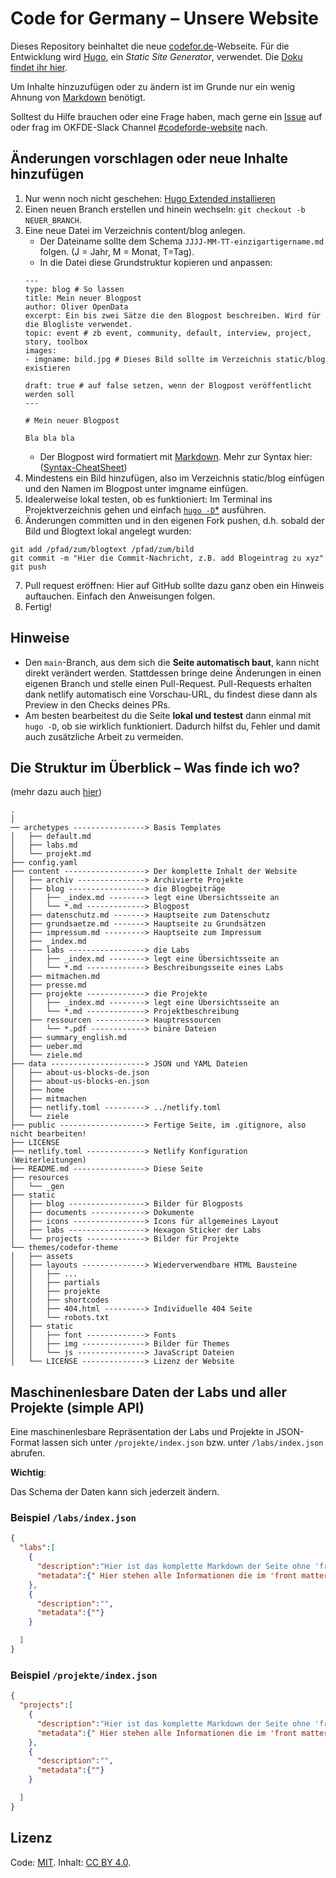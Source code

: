 # Code for Germany – Unsere Website

Dieses Repository beinhaltet die neue [codefor.de](https://codefor.de)-Webseite. Für die Entwicklung wird [Hugo](https://gohugo.io/), ein *Static Site Generator*, verwendet. Die [Doku findet ihr hier](https://gohugo.io/documentation/).

Um Inhalte hinzuzufügen oder zu ändern ist im Grunde nur ein wenig Ahnung von [Markdown](https://www.markdownguide.org/getting-started/) benötigt.

Solltest du Hilfe brauchen oder eine Frage haben, mach gerne ein [Issue](https://github.com/okfde/codefor.de/issues) auf oder frag im OKFDE-Slack Channel [#codeforde-website](https://openknowledgegermany.slack.com/messages/codeforde-website/) nach.

## Änderungen vorschlagen oder neue Inhalte hinzufügen

1. Nur wenn noch nicht geschehen: [Hugo Extended installieren](https://gohugo.io/getting-started/installing/)
2. Einen neuen Branch erstellen und hinein wechseln: ```git checkout -b NEUER_BRANCH```.
3. Eine neue Datei im Verzeichnis content/blog anlegen.
    - Der Dateiname sollte dem Schema `JJJJ-MM-TT-einzigartigername.md` folgen. (J = Jahr, M = Monat, T=Tag).
    - In die Datei diese Grundstruktur kopieren und anpassen:
    ```
    ---
    type: blog # So lassen
    title: Mein neuer Blogpost
    author: Oliver OpenData
    excerpt: Ein bis zwei Sätze die den Blogpost beschreiben. Wird für die Blogliste verwendet.
    topic: event # zb event, community, default, interview, project, story, toolbox
    images:
    - imgname: bild.jpg # Dieses Bild sollte im Verzeichnis static/blog existieren

    draft: true # auf false setzen, wenn der Blogpost veröffentlicht werden soll
    ---

    # Mein neuer Blogpost

    Bla bla bla
    ```
    - Der Blogpost wird formatiert mit [Markdown](https://www.markdownguide.org/getting-started/). Mehr zur Syntax hier: ([Syntax-CheatSheet](https://www.markdownguide.org/cheat-sheet/))
4. Mindestens ein Bild hinzufügen, also im Verzeichnis static/blog einfügen und den Namen im Blogpost unter imgname einfügen.
5. Idealerweise lokal testen, ob es funktioniert: Im Terminal ins Projektverzeichnis gehen und einfach [`hugo -D`*](#Gebaut-mit-Hugo) ausführen.
6. Änderungen committen und in den eigenen Fork pushen, d.h. sobald der Bild und Blogtext lokal angelegt wurden:
```
git add /pfad/zum/blogtext /pfad/zum/bild
git commit -m "Hier die Commit-Nachricht, z.B. add Blogeintrag zu xyz"
git push
```
7. Pull request eröffnen: Hier auf GitHub sollte dazu ganz oben ein Hinweis auftauchen. Einfach den Anweisungen folgen.
8. Fertig!


## Hinweise
* Den `main`-Branch, aus dem sich die **Seite automatisch baut**, kann nicht direkt verändert werden. Stattdessen bringe deine Änderungen in einen eigenen Branch und stelle einen Pull-Request. Pull-Requests erhalten dank netlify automatisch eine Vorschau-URL, du findest diese dann als Preview in den Checks deines PRs.
* Am besten bearbeitest du die Seite **lokal und testest** dann einmal mit `hugo -D`, ob sie wirklich funktioniert. Dadurch hilfst du, Fehler und damit auch zusätzliche Arbeit zu vermeiden.

## Die Struktur im Überblick – Was finde ich wo?
(mehr dazu auch [hier](https://gohugo.io/getting-started/directory-structure/#readout))

```
.
│
── archetypes ----------------> Basis Templates
│   ├── default.md
│   ├── labs.md
│   └── projekt.md
├── config.yaml
├── content ------------------> Der komplette Inhalt der Website
│   ├── archiv ---------------> Archivierte Projekte
│   ├── blog -----------------> die Blogbeiträge
│   │   ├── _index.md --------> legt eine Übersichtsseite an
│   │   └── *.md -------------> Blogpost
│   ├── datenschutz.md -------> Hauptseite zum Datenschutz
│   ├── grundsaetze.md -------> Hauptseite zu Grundsätzen
│   ├── impressum.md ---------> Hauptseite zum Impressum
│   ├── _index.md
│   ├── labs -----------------> die Labs
│   │   ├── _index.md --------> legt eine Übersichtsseite an
│   │   └── *.md -------------> Beschreibungsseite eines Labs
│   ├── mitmachen.md
│   ├── presse.md
│   ├── projekte -------------> die Projekte
│   │   ├── _index.md --------> legt eine Übersichtsseite an
│   │   └── *.md -------------> Projektbeschreibung
│   ├── ressourcen -----------> Hauptressourcen
│   │   └── *.pdf ------------> binäre Dateien
│   ├── summary_english.md
│   ├── ueber.md
│   └── ziele.md
├── data ---------------------> JSON und YAML Dateien
│   ├── about-us-blocks-de.json
│   ├── about-us-blocks-en.json
│   ├── home
│   ├── mitmachen
│   ├── netlify.toml ---------> ../netlify.toml
│   └── ziele
├── public -------------------> Fertige Seite, im .gitignore, also nicht bearbeiten!
├── LICENSE
├── netlify.toml -------------> Netlify Konfiguration (Weiterleitungen)
├── README.md ----------------> Diese Seite
├── resources
│   └── _gen
├── static
│   ├── blog -----------------> Bilder für Blogposts
│   ├── documents ------------> Dokumente
│   ├── icons ----------------> Icons für allgemeines Layout
│   ├── labs -----------------> Hexagon Sticker der Labs
│   └── projects -------------> Bilder für Projekte
└── themes/codefor-theme
│   ├── assets
│   ├── layouts --------------> Wiederverwendbare HTML Bausteine
│   │   ├── ...
│   │   ├── partials
│   │   ├── projekte
│   │   ├── shortcodes
│   │   ├── 404.html ---------> Individuelle 404 Seite
│   │   └── robots.txt
│   ├── static
│   │   ├── font -------------> Fonts
│   │   ├── img --------------> Bilder für Themes
│   │   └── js ---------------> JavaScript Dateien
│   └── LICENSE --------------> Lizenz der Website
```

## Maschinenlesbare Daten der Labs und aller Projekte (simple API)

Eine maschinenlesbare Repräsentation der Labs und Projekte in JSON-Format lassen sich unter `/projekte/index.json` bzw. unter `/labs/index.json` abrufen.

**Wichtig**:

Das Schema der Daten kann sich jederzeit ändern.
  
### Beispiel `/labs/index.json`

``` JSON
{
  "labs":[
    {
      "description":"Hier ist das komplette Markdown der Seite ohne 'front matter' (Header)",
      "metadata":{" Hier stehen alle Informationen die im 'front matter' (Header) stehen"}
    },
    {
      "description":"",
      "metadata":{""}
    }

  ]
}

```

### Beispiel `/projekte/index.json`

``` JSON
{
  "projects":[
    {
      "description":"Hier ist das komplette Markdown der Seite ohne 'front matter' (Header)",
      "metadata":{" Hier stehen alle Informationen die im 'front matter' (Header) stehen"}
    },
    {
      "description":"",
      "metadata":{""}
    }

  ]
}

```

## Lizenz

Code: [MIT](./LICENSE). Inhalt: [CC BY 4.0](https://creativecommons.org/licenses/by/4.0/deed.de).
